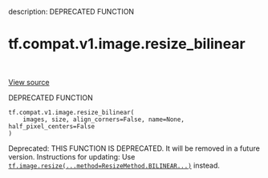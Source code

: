 description: DEPRECATED FUNCTION

<div itemscope itemtype="http://developers.google.com/ReferenceObject">
<meta itemprop="name" content="tf.compat.v1.image.resize_bilinear" />
<meta itemprop="path" content="Stable" />
</div>

# tf.compat.v1.image.resize_bilinear

<!-- Insert buttons and diff -->

<table class="tfo-notebook-buttons tfo-api nocontent" align="left">

</table>

<a target="_blank" class="external" href="/code/stable/tensorflow/python/ops/image_ops_impl.py">View source</a>



DEPRECATED FUNCTION


<pre class="devsite-click-to-copy prettyprint lang-py tfo-signature-link">
<code>tf.compat.v1.image.resize_bilinear(
    images, size, align_corners=False, name=None, half_pixel_centers=False
)
</code></pre>



<!-- Placeholder for "Used in" -->

Deprecated: THIS FUNCTION IS DEPRECATED. It will be removed in a future version.
Instructions for updating:
Use <a href="../../../../tf/image/resize.md"><code>tf.image.resize(...method=ResizeMethod.BILINEAR...)</code></a> instead.